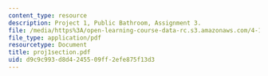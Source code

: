 ```yaml
---
content_type: resource
description: Project 1, Public Bathroom, Assignment 3.
file: /media/https%3A/open-learning-course-data-rc.s3.amazonaws.com/4-104-architectural-design-intentions-spring-2004/d9c9c993d8d4245509ff2efe875f13d3_proj1section.pdf
file_type: application/pdf
resourcetype: Document
title: proj1section.pdf
uid: d9c9c993-d8d4-2455-09ff-2efe875f13d3
---
```

